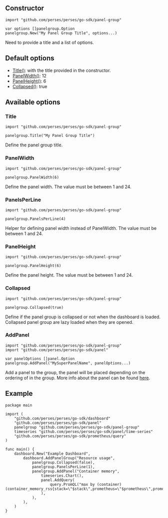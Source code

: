## Constructor

```golang
import "github.com/perses/perses/go-sdk/panel-group"

var options []panelgroup.Option
panelgroup.New("My Panel Group Title", options...)
```

Need to provide a title and a list of options.

## Default options

- [Title()](#title): with the title provided in the constructor.
- [PanelWidth()](#panelwidth): 12
- [PanelHeight()](#panelheight): 6
- [Collapsed()](#collapsed): true

## Available options

### Title

```golang
import "github.com/perses/perses/go-sdk/panel-group"

panelgroup.Title("My Panel Group Title")
```

Define the panel group title.

### PanelWidth

```golang
import "github.com/perses/perses/go-sdk/panel-group"

panelgroup.PanelWidth(6)
```

Define the panel width. The value must be between 1 and 24.

### PanelsPerLine

```golang
import "github.com/perses/perses/go-sdk/panel-group"

panelgroup.PanelsPerLine(4)
```

Helper for defining panel width instead of PanelWidth. The value must be between 1 and 24.

### PanelHeight

```golang
import "github.com/perses/perses/go-sdk/panel-group"

panelgroup.PanelHeight(6)
```

Define the panel height. The value must be between 1 and 24.

### Collapsed

```golang
import "github.com/perses/perses/go-sdk/panel-group"

panelgroup.Collapsed(true)
```

Define if the panel group is collapsed or not when the dashboard is loaded.
Collapsed panel group are lazy loaded when they are opened.

### AddPanel

```golang
import "github.com/perses/perses/go-sdk/panel-group"
import "github.com/perses/perses/go-sdk/panel"

var panelOptions []panel.Option
panelgroup.AddPanel("MySuperPanelName", panelOptions...)
```

Add a panel to the group, the panel will be placed depending on the ordering of in the group.
More info about the panel can be found [here](panelbuilder.md).

## Example

```golang
package main

import (
	"github.com/perses/perses/go-sdk/dashboard"
	"github.com/perses/perses/go-sdk/panel"
	panelgroup "github.com/perses/perses/go-sdk/panel-group"
	timeseries "github.com/perses/perses/go-sdk/panel/time-series"
	"github.com/perses/perses/go-sdk/prometheus/query"
)

func main() {
	dashboard.New("Example Dashboard",
		dashboard.AddPanelGroup("Resource usage",
			panelgroup.Collapsed(false),
			panelgroup.PanelsPerLine(1),
			panelgroup.AddPanel("Container memory",
				timeseries.Chart(),
				panel.AddQuery(
					query.PromQL("max by (container) (container_memory_rss{stack=\"$stack\",prometheus=\"$prometheus\",prometheus_namespace=\"$prometheus_namespace\",namespace=\"$namespace\",pod=\"$pod\",container=\"$container\"})"),
				),
			),
		),
	)
}
```